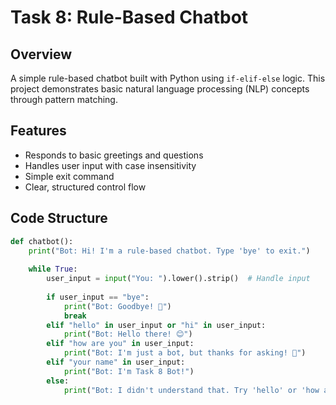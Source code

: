 # Task 8: Rule-Based Chatbot

## Overview
A simple rule-based chatbot built with Python using `if-elif-else` logic. This project demonstrates basic natural language processing (NLP) concepts through pattern matching.

## Features
- Responds to basic greetings and questions
- Handles user input with case insensitivity
- Simple exit command
- Clear, structured control flow

## Code Structure
```python
def chatbot():
    print("Bot: Hi! I'm a rule-based chatbot. Type 'bye' to exit.")
    
    while True:
        user_input = input("You: ").lower().strip()  # Handle input
        
        if user_input == "bye":
            print("Bot: Goodbye! 👋")
            break
        elif "hello" in user_input or "hi" in user_input:
            print("Bot: Hello there! 😊")
        elif "how are you" in user_input:
            print("Bot: I'm just a bot, but thanks for asking! 🤖")
        elif "your name" in user_input:
            print("Bot: I'm Task 8 Bot!")
        else:
            print("Bot: I didn't understand that. Try 'hello' or 'how are you'?")
